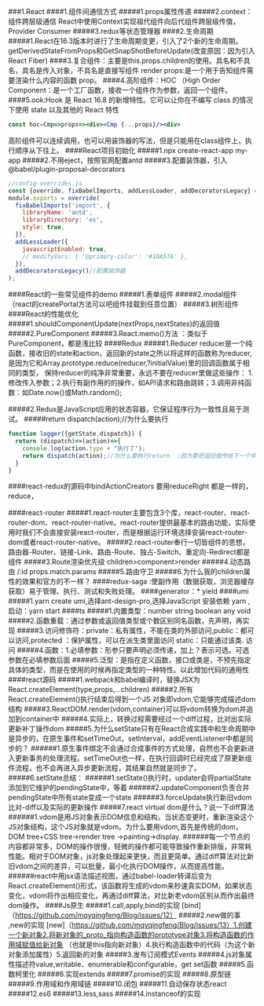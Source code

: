 ###1.React
####1.组件间通信方式
#####1.props属性传递
#####2.context：组件跨层级通信
React中使用Context实现祖代组件向后代组件跨层级传值，Provider Consumer
#####3.redux等状态管理器
####2.生命周期
#####1.React在16.3版本时进行了生命周期变更，引入了2个新的生命周期。getDerivedStateFromProps和GetSnapShotBeforeUpdate(改变原因：因为引入React Fiber)
####3.复合组件：主要是this.props.children的使用。具名和不具名，具名是传入对象，不具名是直接写组件 render props:是一个用于告知组件需要渲染什么内容的函数 prop。
####4.高阶组件：HOC （High Order Component：是一个工厂函数，接收一个组件作为参数，返回一个组件。
####5.ook:Hook 是 React 16.8 的新增特性。它可以让你在不编写 class 的情况下使用 state 以及其他的 React 特性
```jsx harmony
const hoc=Cmp=>props=><div><Cmp {...props}/><div>
```
高阶组件可以连续调用，也可以用装饰器的写法，但是只能用在class组件上，执行顺序从下往上。
####React项目初始化
#####1.npx create-react-app my-app
#####2.不用eject，按照官网配置antd
#####3.配置装饰器，引入 @babel/plugin-proposal-decorators  
```jsx harmony
//config-overrides.js
const {override, fixBabelImports, addLessLoader, addDecoratorsLegacy} = require('customize-cra');
module.exports = override(
  fixBabelImports('import', {
    libraryName: 'antd',
    libraryDirectory: 'es',
    style: true,
  }),
  addLessLoader({
    javascriptEnabled: true,
    // modifyVars: { '@primary-color': '#1DA57A' },
  }),
  addDecoratorsLegacy()//配置装饰器
);

```
####React的一些常见组件的demo
#####1.表单组件
#####2.modal组件（react的createPortal方法可以吧组件挂载到任意位置）
#####3.树形组件
####React的性能优化
#####1.shouldComponentUpdate(nextProps,nextStates)的返回值
#####2.PureComponent
#####3.React.memo()方法 ：类似于PureComponent，都是浅比较
####Redux
#####1.Reducer
reducer是一个纯函数，接收旧的state和action，返回新的state之所以将这样的函数称为reducer,
是因为它和Array.prototype.reduce(reducer,?initialValue)里的回调函数属于相同的类型，
保持reducer的纯净非常重要，永远不要在reducer里做这些操作：
1.修改传入参数；2.执行有副作用的的操作，如API请求和路由跳转；3.调用非纯函数：如Date.now()或Math.random();


#####2.Redux是JavaScript应用的状态容器，它保证程序行为一致性且易于测试。
#####return dispatch(action);//为什么要执行
```javascript
function logger({getState,dispatch}) {
  return (dispatch)=>(action)=>{
    console.log(action.type + "执行了");
    return dispatch(action);//为什么要执行return  :因为要把返回值传给下一个中间件
  }
}
```

####react-redux的源码中bindActionCreators 要用reduceRight  都是一样的，reduce，


####react-router
#####1.react-router主要包含3个库，react-router、react-router-dom、react-router-native。react-router提供最基本的路由功能，实际使用时我们不会直接安装react-router，而是根据运行环境选择安装react-router-dom或者react-router-native。
#####2.react-router奉行一切皆组件的思想，路由器-Router、链接-Link、路由-Route、独占-Switch、重定向-Redirect都是组件
#####3.Route渲染优先级 children>component>render
#####4.动态路由 /:id  props.match.params
#####5.路由守卫
#####6.为什么我的children属性的效果和官方的不一样？
####redux-saga :使副作用（数据获取，浏览器缓存获取）易于管理、执行、测试和失败处理。
####generator：*  yield
####umi
#####1.yarn create umi,选择ant-design-pro,选择JavaScript 安装依赖 yarn ,启动：yarn start
####ts
#####1.内置类型：number string boolean any void
#####2.函数重载：通过参数或返回值类型或个数区别同名函数，先声明，再实现
#####3.访问修饰符：private：私有属性，不能在类的外部访问,public：都可以访问,protected ：保护属性，可以在派生类里面访问 static：只能通过该类. 访问
#####4.函数：1.必填参数：形参只要声明必须传递，加上？表示可选。可选参数在必填参数后面
#####5.泛型：是指在定义函数，接口或类是，不预先指定具体的类型，而是在使用的时候再指定类型的一种特性。以此增加代码的通用性
####react源码
#####1.webpack和babel编译时，替换JSX为React.createElement(type,props,...children)
#####2.所有React.createElement()执行结束后得到一个JS 对象即vdom,它能够完成描述dom结构
#####3.ReactDOM.render(vdom,container)可以将vdom转换为dom并追加到container中
#####4.实际上，转换过程需要经过一个diff过程，比对出实际更新补丁操作dom
#####5.为什么setState只有在React合成实践中和生命周期中是异步的，在原生事件和setTimeOut，setInterval，addEventListener中都是同步的？
######1.原生事件绑定不会通过合成事件的方式处理，自然也不会更新进入更新事务的处理流程。setTimeOut也一样，在执行回调时已经完成了原更新组件流程，也不会再进入异步更新流程，其结果自然就是同步了。
#####6.setState总结：
######1.setState()执行时，updater会将partialState添加到它维护的pendingState中，等着
######2.updateComponent负责合并pendingState中所有state变成一个state
######3.forceUpdate执行新旧vdom比对-diff以及实际的更新操作
#####7.react virtual dom是什么？说一下diff算法
######1.vdom是用JS对象表示DOM信息和结构，当状态变更时，重新渲染这个JS对象结构，这个JS对象就是vdom。为什么要用vdom,首先是传统的dom，DOM tree+CSS tree->render tree ->painting->display.
######每一个节点的内容都非常多，DOM的操作很慢，轻微的操作都可能导致操作重新排版，非常耗性能。相对于DOM对象，js对象处理起来更快，而且更简单。通过diff算法对比新旧vdom之间的差异，可以批量，最小化执行DOM操作，从而提高性能。
######react中用jsx语法描述视图，通过babel-loader转译后变为React.createElement()形式，该函数将生成的vdom来秒速真实DOM，如果状态变化，vdom将作出相应变化，再通过diff算法，对比新老vdom区别从而作出最终dom操作。
####Js原生
#####1.call,apply,bind的实现 [bind]（https://github.com/mqyqingfeng/Blog/issues/12）
#####2.new做的事 ,new的实现 [new]（https://github.com/mqyqingfeng/Blog/issues/13）1.创建一个新对象2.将新对象的_proto_指向构造函数的prototype对象3.将构造函数的作用域赋值给新对象 （也就是this指向新对象）4.执行构造函数中的代码（为这个新对象添加属性）5.返回新的对象
#####3.发布订阅模式Events
#####4.js对象属性描述符value,writable、enumerable和configurable，get set函数
#####5.函数柯里化
#####6.实现extends
#####7.promise的实现
#####8.原型链
#####9.作用域和作用域链
#####10.闭包
#####11.自动保存状态react
#####12.es6
#####13.less,sass
#####14.instanceof的实现

